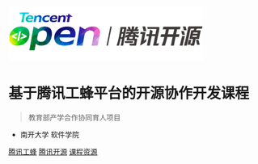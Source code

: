 <!-- _coverpage.md -->

![logo](Ticon.png)

# 基于腾讯工蜂平台的开源协作开发课程

> 教育部产学合作协同育人项目

- 南开大学  软件学院

[腾讯工蜂](https://code.tencent.com/)
[腾讯开源](https://opensource.tencent.com/)
[课程资源](#腾讯工蜂)
